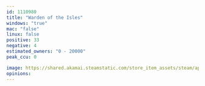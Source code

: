 ```yaml
---
id: 1110980
title: "Warden of the Isles"
windows: "true"
mac: "false"
linux: false
positive: 33
negative: 4
estimated_owners: "0 - 20000"
peak_ccu: 0

image: https://shared.akamai.steamstatic.com/store_item_assets/steam/apps/1110980/header.jpg?t=1630340535
opinions:
---
```

